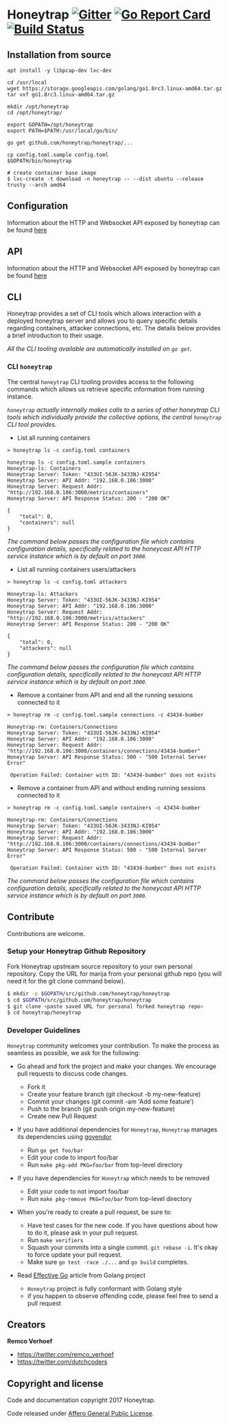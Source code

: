 # Honeytrap [![Gitter](https://badges.gitter.im/Join%20Chat.svg)](https://gitter.im/honeytrap/honeytrap?utm_source=badge&utm_medium=badge&utm_campaign=&utm_campaign=pr-badge&utm_content=badge) [![Go Report Card](https://goreportcard.com/badge/honeytrap/honeytrap)](https://goreportcard.com/report/honeytrap/honeytrap) [![Build Status](https://travis-ci.org/honeytrap/honeytrap.svg?branch=master)](https://travis-ci.org/honeytrap/honeytrap)

## Installation from source

```
apt install -y libpcap-dev lxc-dev

cd /usr/local
wget https://storage.googleapis.com/golang/go1.8rc3.linux-amd64.tar.gz
tar vxf go1.8rc3.linux-amd64.tar.gz

mkdir /opt/honeytrap
cd /opt/honeytrap/

export GOPATH=/opt/honeytrap
export PATH=$PATH:/usr/local/go/bin/

go get github.com/honeytrap/honeytrap/...

cp config.toml.sample config.toml
$GOPATH/bin/honeytrap

```

```
# create container base image
$ lxc-create -t download -n honeytrap -- --dist ubuntu --release trusty --arch amd64
```

## Configuration
Information about the HTTP and Websocket API exposed by honeytrap can be found [here](./docs/config.md)

## API
Information about the HTTP and Websocket API exposed by honeytrap can be found [here](./docs/api.md)


## CLI
Honeytrap provides a set of CLI tools which allows interaction with a deployed honeytrap server and allows you to query specific details regarding containers, attacker connections, etc. The details below provides a brief introduction to their usage. 

*All the CLI tooling available are automatically installed on `go get`.*

### CLI `honeytrap`
The central `honeytrap` CLI tooling provides access to the following commands which allows us retrieve specific information from running instance. 

*`honeytrap` actually internally makes calls to a series of other honeytrap CLI tools which individually provide the collective options, the central `honeytrap` CLI tool provides.*

- List all running containers

```shell
> honeytrap ls -c config.toml containers

honeytrap ls -c config.toml.sample containers
Honeytrap-ls: Containers
Honeytrap Server: Token: "433UI-56JK-3433NJ-KI954"
Honeytrap Server: API Addr: "192.168.0.106:3000"
Honeytrap Server: Request Addr: "http://192.168.0.106:3000/metrics/containers"
Honeytrap Server: API Response Status: 200 - "200 OK"

{
	"total": 0,
	"containers": null
}
```

*The command below passes the configuration file which contains configuration details, specifically related to the honeycast API HTTP service instance which is by default on port `3000`.*

- List all running containers users/attackers

```shell
> honeytrap ls -c config.toml attackers

Honeytrap-ls: Attackers
Honeytrap Server: Token: "433UI-56JK-3433NJ-KI954"
Honeytrap Server: API Addr: "192.168.0.106:3000"
Honeytrap Server: Request Addr: "http://192.168.0.106:3000/metrics/attackers"
Honeytrap Server: API Response Status: 200 - "200 OK"

{
	"total": 0,
	"attackers": null
}
```

*The command below passes the configuration file which contains configuration details, specifically related to the honeycast API HTTP service instance which is by default on port `3000`.*

- Remove a container from API and end all the running sessions connected to it

```shell
> honeytrap rm -c config.toml.sample connections -c 43434-bumber

Honeytrap-rm: Containers/Connections
Honeytrap Server: Token: "433UI-56JK-3433NJ-KI954"
Honeytrap Server: API Addr: "192.168.0.106:3000"
Honeytrap Server: Request Addr: "http://192.168.0.106:3000/containers/connections/43434-bumber"
Honeytrap Server: API Response Status: 500 - "500 Internal Server Error"

 Operation Failed: Container with ID: "43434-bumber" does not exists

```

- Remove a container from API and without ending running sessions connected to it

```shell
> honeytrap rm -c config.toml.sample containers -c 43434-bumber

Honeytrap-rm: Containers/Connections
Honeytrap Server: Token: "433UI-56JK-3433NJ-KI954"
Honeytrap Server: API Addr: "192.168.0.106:3000"
Honeytrap Server: Request Addr: "http://192.168.0.106:3000/containers/connections/43434-bumber"
Honeytrap Server: API Response Status: 500 - "500 Internal Server Error"

 Operation Failed: Container with ID: "43434-bumber" does not exists

```

*The command below passes the configuration file which contains configuration details, specifically related to the honeycast API HTTP service instance which is by default on port `3000`.*



## Contribute

Contributions are welcome.

### Setup your Honeytrap Github Repository

Fork Honeytrap upstream source repository to your own personal repository. Copy the URL for marija from your personal github repo (you will need it for the git clone command below).

```sh
$ mkdir -p $GOPATH/src/github.com/honeytrap/honeytrap
$ cd $GOPATH/src/github.com/honeytrap/honeytrap
$ git clone <paste saved URL for personal forked honeytrap repo>
$ cd honeytrap/honeytrap
```

###  Developer Guidelines
``Honeytrap`` community welcomes your contribution. To make the process as seamless as possible, we ask for the following:
* Go ahead and fork the project and make your changes. We encourage pull requests to discuss code changes.
    - Fork it
    - Create your feature branch (git checkout -b my-new-feature)
    - Commit your changes (git commit -am 'Add some feature')
    - Push to the branch (git push origin my-new-feature)
    - Create new Pull Request

* If you have additional dependencies for ``Honeytrap``, ``Honeytrap`` manages its dependencies using [govendor](https://github.com/kardianos/govendor)
    - Run `go get foo/bar`
    - Edit your code to import foo/bar
    - Run `make pkg-add PKG=foo/bar` from top-level directory

* If you have dependencies for ``Honeytrap`` which needs to be removed
    - Edit your code to not import foo/bar
    - Run `make pkg-remove PKG=foo/bar` from top-level directory

* When you're ready to create a pull request, be sure to:
    - Have test cases for the new code. If you have questions about how to do it, please ask in your pull request.
    - Run `make verifiers`
    - Squash your commits into a single commit. `git rebase -i`. It's okay to force update your pull request.
    - Make sure `go test -race ./...` and `go build` completes.

* Read [Effective Go](https://github.com/golang/go/wiki/CodeReviewComments) article from Golang project
    - `Honeytrap` project is fully conformant with Golang style
    - if you happen to observe offending code, please feel free to send a pull request

## Creators

**Remco Verhoef**
- <https://twitter.com/remco_verhoef>
- <https://twitter.com/dutchcoders>

## Copyright and license

Code and documentation copyright 2017 Honeytrap.

Code released under [Affero General Public License](LICENSE).
